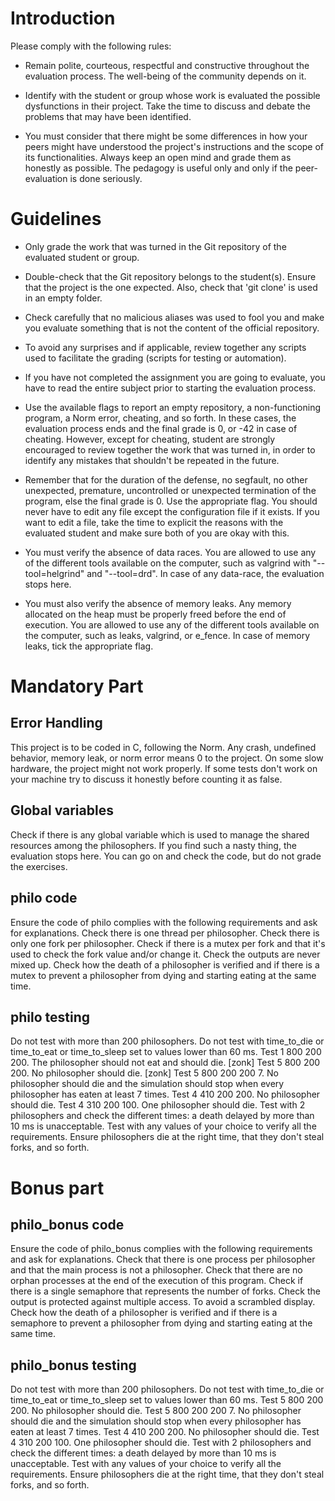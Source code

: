 # Introduction
Please comply with the following rules:

- Remain polite, courteous, respectful and constructive throughout the
evaluation process. The well-being of the community depends on it.

- Identify with the student or group whose work is evaluated the possible
dysfunctions in their project. Take the time to discuss and debate the
problems that may have been identified.

- You must consider that there might be some differences in how your peers
might have understood the project's instructions and the scope of its
functionalities. Always keep an open mind and grade them as honestly as
possible. The pedagogy is useful only and only if the peer-evaluation is
done seriously.

# Guidelines
- Only grade the work that was turned in the Git repository of the evaluated
student or group.

- Double-check that the Git repository belongs to the student(s). Ensure that
the project is the one expected. Also, check that 'git clone' is used in an
empty folder.

- Check carefully that no malicious aliases was used to fool you and make you
evaluate something that is not the content of the official repository.

- To avoid any surprises and if applicable, review together any scripts used
to facilitate the grading (scripts for testing or automation).

- If you have not completed the assignment you are going to evaluate, you have
to read the entire subject prior to starting the evaluation process.

- Use the available flags to report an empty repository, a non-functioning
program, a Norm error, cheating, and so forth.
In these cases, the evaluation process ends and the final grade is 0,
or -42 in case of cheating. However, except for cheating, student are
strongly encouraged to review together the work that was turned in, in order
to identify any mistakes that shouldn't be repeated in the future.

- Remember that for the duration of the defense, no segfault, no other
unexpected, premature, uncontrolled or unexpected termination of the
program, else the final grade is 0. Use the appropriate flag.
You should never have to edit any file except the configuration file if it
exists. If you want to edit a file, take the time to explicit the reasons
with the evaluated student and make sure both of you are okay with this.

- You must verify the absence of data races.
You are allowed to use any of the different tools available on the computer,
such as valgrind with "--tool=helgrind" and "--tool=drd". In case of any
data-race, the evaluation stops here.

- You must also verify the absence of memory leaks. Any memory allocated on
the heap must be properly freed before the end of execution. You are
allowed to use any of the different tools available on the computer, such
as leaks, valgrind, or e_fence. In case of memory leaks, tick the
appropriate flag.

# Mandatory Part
## Error Handling
This project is to be coded in C, following the Norm.
Any crash, undefined behavior, memory leak, or norm error means 0 to
the project.
On some slow hardware, the project might not work properly. If some tests
don't work on your machine try to discuss it honestly before counting it
as false.
## Global variables
Check if there is any global variable which is used to manage the shared
resources among the philosophers.
If you find such a nasty thing, the evaluation stops here. You can go on
and check the code, but do not grade the exercises.
## philo code
Ensure the code of philo complies with the following requirements and ask for explanations.
Check there is one thread per philosopher.
Check there is only one fork per philosopher.
Check if there is a mutex per fork and that it's used to check the fork value and/or change it.
Check the outputs are never mixed up.
Check how the death of a philosopher is verified and if there is a mutex to prevent a philosopher from dying and starting eating at the same time.
## philo testing
Do not test with more than 200 philosophers.
Do not test with time_to_die or time_to_eat or time_to_sleep set to values lower than 60 ms.
Test 1 800 200 200. The philosopher should not eat and should die.
[zonk] Test 5 800 200 200. No philosopher should die.
[zonk] Test 5 800 200 200 7. No philosopher should die and the simulation should stop when every philosopher has eaten at least 7 times.
Test 4 410 200 200. No philosopher should die.
Test 4 310 200 100. One philosopher should die.
Test with 2 philosophers and check the different times: a death delayed by more than 10 ms is unacceptable.
Test with any values of your choice to verify all the requirements. Ensure philosophers die at the right time, that they don't steal forks, and so forth.

# Bonus part
## philo_bonus code
Ensure the code of philo_bonus complies with the following requirements and ask for explanations.
Check that there is one process per philosopher and that the main process is not a philosopher.
Check that there are no orphan processes at the end of the execution of this program.
Check if there is a single semaphore that represents the number of forks.
Check the output is protected against multiple access. To avoid a scrambled display.
Check how the death of a philosopher is verified and if there is a semaphore to prevent a philosopher from dying and starting eating at the same time.
## philo_bonus testing
Do not test with more than 200 philosophers.
Do not test with time_to_die or time_to_eat or time_to_sleep set to values lower than 60 ms.
Test 5 800 200 200. No philosopher should die.
Test 5 800 200 200 7. No philosopher should die and the simulation should stop when every philosopher has eaten at least 7 times.
Test 4 410 200 200. No philosopher should die.
Test 4 310 200 100. One philosopher should die.
Test with 2 philosophers and check the different times: a death delayed by more than 10 ms is unacceptable.
Test with any values of your choice to verify all the requirements. Ensure philosophers die at the right time, that they don't steal forks, and so forth.
